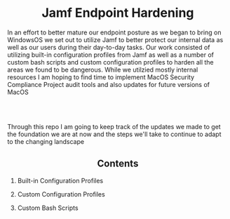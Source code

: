<h1 align="center">Jamf Endpoint Hardening</h1> 

<p>In an effort to better mature our endpoint posture as we began to bring on WindowsOS we set out to utilize Jamf to better protect our internal data as well as our users during their day-to-day tasks.  Our work consisted of utilizing built-in configuration profiles from Jamf as well as a number of custom bash scripts and custom configuration profiles to harden all the areas we found to be dangerous. While we utilzied mostly internal resources I am hoping to find time to implement MacOS Security Compliance Project audit tools and also updates for future versions of MacOS<p>
<br>
<br>
<p>Through this repo I am going to keep track of the updates we made to get the foundation we are at now and the steps we'll take to continue to adapt to the changing landscape<p>

<h2 align="center">Contents</h2>

1. Built-in Configuration Profiles 

2. Custom Configuration Profiles 

3. Custom Bash Scripts 

